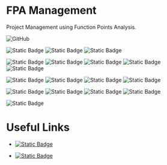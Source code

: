 # FPA Management

Project Management using Function Points Analysis.

![GitHub](https://img.shields.io/github/license/LVRodrigues/apf-calc?logo=readdotcv)

![Static Badge](https://img.shields.io/badge/postgresql-16.1-blue?logo=postgresql)
![Static Badge](https://img.shields.io/badge/RLS-yellow)
![Static Badge](https://img.shields.io/badge/Multi_Tennant-yellow)

![Static Badge](https://img.shields.io/badge/keycloak-22.0.5-blue?logo=openid)
![Static Badge](https://img.shields.io/badge/SSO-yellow)
![Static Badge](https://img.shields.io/badge/OAuth_2.0-yellow)
![Static Badge](https://img.shields.io/badge/OpenID_Connect-yellow)
![Static Badge](https://img.shields.io/badge/Multi_Tennant-yellow)

![Static Badge](https://img.shields.io/badge/rust-1.75-blue?logo=rust)
![Static Badge](https://img.shields.io/badge/REST_API-yellow)
![Static Badge](https://img.shields.io/badge/Axum-yellow)
![Static Badge](https://img.shields.io/badge/Sea_ORM-yellow)

![Static Badge](https://img.shields.io/badge/angular-17.0-blue?logo=angular) 
![Static Badge](https://img.shields.io/badge/SAAS-yellow)
![Static Badge](https://img.shields.io/badge/NGXecharts-yellow)
![Static Badge](https://img.shields.io/badge/RSA-yellow)

![Static Badge](https://img.shields.io/badge/docker-24-blue?logo=docker) 

# Useful Links

* [![Static Badge](https://img.shields.io/badge/User_Manual-blue)](https://github.com/LVRodrigues/apf-calc/wiki/User-Manual)

* [![Static Badge](https://img.shields.io/badge/Function_Point_Analisys-blue)](https://ifpug.org/ifpug-standards/fpa)